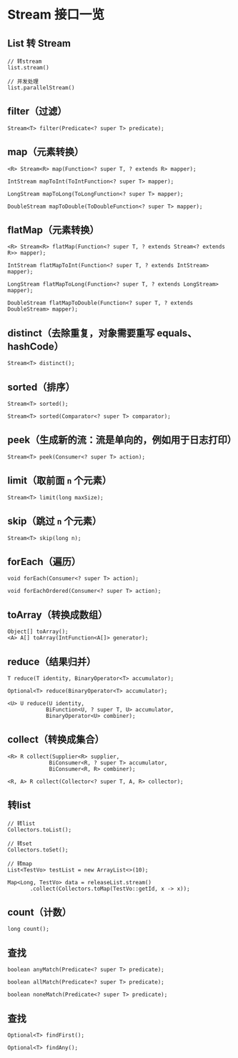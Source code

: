 
# Stream 接口一览



## List 转 Stream

```
// 转stream
list.stream()

// 并发处理
list.parallelStream()
```

## filter（过滤）

```
Stream<T> filter(Predicate<? super T> predicate);
```



## map（元素转换）

```
<R> Stream<R> map(Function<? super T, ? extends R> mapper);

IntStream mapToInt(ToIntFunction<? super T> mapper);

LongStream mapToLong(ToLongFunction<? super T> mapper);

DoubleStream mapToDouble(ToDoubleFunction<? super T> mapper);
```



## flatMap（元素转换）

```
<R> Stream<R> flatMap(Function<? super T, ? extends Stream<? extends R>> mapper);

IntStream flatMapToInt(Function<? super T, ? extends IntStream> mapper);

LongStream flatMapToLong(Function<? super T, ? extends LongStream> mapper);

DoubleStream flatMapToDouble(Function<? super T, ? extends DoubleStream> mapper);
```



## distinct（去除重复，对象需要重写 equals、hashCode）

```
Stream<T> distinct();
```



## sorted（排序）

```
Stream<T> sorted();

Stream<T> sorted(Comparator<? super T> comparator);
```



## peek（生成新的流：流是单向的，例如用于日志打印）

```
Stream<T> peek(Consumer<? super T> action);
```



## limit（取前面 `n` 个元素）

```
Stream<T> limit(long maxSize);
```



## skip（跳过 `n` 个元素）

```
Stream<T> skip(long n);
```



## forEach（遍历）

```
void forEach(Consumer<? super T> action);

void forEachOrdered(Consumer<? super T> action);
```



## toArray（转换成数组）

```
Object[] toArray();
<A> A[] toArray(IntFunction<A[]> generator);
```



## reduce（结果归并）

```
T reduce(T identity, BinaryOperator<T> accumulator);

Optional<T> reduce(BinaryOperator<T> accumulator);

<U> U reduce(U identity,
            BiFunction<U, ? super T, U> accumulator,
            BinaryOperator<U> combiner);
```



## collect（转换成集合）

```
<R> R collect(Supplier<R> supplier,
             BiConsumer<R, ? super T> accumulator,
             BiConsumer<R, R> combiner);

<R, A> R collect(Collector<? super T, A, R> collector);
```



## 转list

```
// 转list
Collectors.toList();

// 转set
Collectors.toSet();

// 转map
List<TestVo> testList = new ArrayList<>(10);

Map<Long, TestVo> data = releaseList.stream()
       .collect(Collectors.toMap(TestVo::getId, x -> x));
```



## count（计数）

```
long count();
```



## 查找

```
boolean anyMatch(Predicate<? super T> predicate);

boolean allMatch(Predicate<? super T> predicate);

boolean noneMatch(Predicate<? super T> predicate);
```



## 查找

```
Optional<T> findFirst();

Optional<T> findAny();
```

